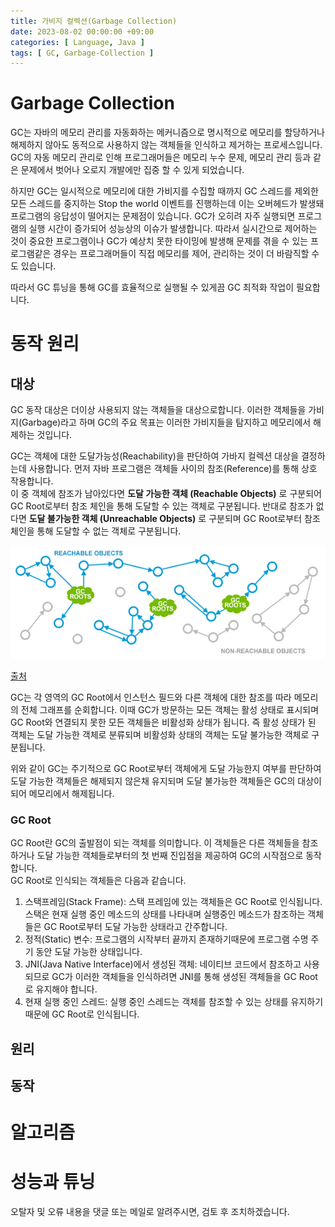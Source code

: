```yaml
---
title: 가비지 컬렉션(Garbage Collection)
date: 2023-08-02 00:00:00 +09:00
categories: [ Language, Java ]
tags: [ GC, Garbage-Collection ]
---
```


# Garbage Collection

GC는 자바의 메모리 관리를 자동화하는 메커니즘으로 명시적으로 메모리를 할당하거나 해제하지 않아도 동적으로 사용하지 않는 객체들을 인식하고 제거하는 프로세스입니다.
GC의 자동 메모리 관리로 인해 프로그래머들은 메모리 누수 문제, 메모리 관리 등과 같은 문제에서 벗어나 오로지 개발에만 집중 할 수 있게 되었습니다. 

하지만 GC는 일시적으로 메모리에 대한 가비지를 수집할 때까지 GC 스레드를 제외한 모든 스레드를 중지하는 Stop the world 이벤트를 진행하는데 이는 오버헤드가 발생돼 프로그램의 응답성이 떨어지는 문제점이 있습니다. 
GC가 오히려 자주 실행되면 프로그램의 실행 시간이 증가되어 성능상의 이슈가 발생합니다.
따라서 실시간으로 제어하는 것이 중요한 프로그램이나 GC가 예상치 못한 타이밍에 발생해 문제를 겪을 수 있는 프로그램같은 경우는 프로그래머들이 직접 메모리를 제어, 관리하는 것이 더 바람직할 수도 있습니다. 

따라서 GC 튜닝을 통해 GC를 효율적으로 실행될 수 있게끔 GC 최적화 작업이 필요합니다. 

# 동작 원리

## 대상

GC 동작 대상은 더이상 사용되지 않는 객체들을 대상으로합니다.
이러한 객체들을 가비지(Garbage)라고 하며 GC의 주요 목표는 이러한 가비지들을 탐지하고 메모리에서 해제하는 것입니다.   

GC는 객체에 대한 도달가능성(Reachability)을 판단하여 가바지 컬렉션 대상을 결정하는데 사용합니다. 
먼저 자바 프로그램은 객체들 사이의 참조(Reference)를 통해 상호 작용합니다.  
이 중 객체에 참조가 남아있다면 **도달 가능한 객체 (Reachable Objects)** 로 구분되어 GC Root로부터 참조 체인을 통해 도달할 수 있는 객체로 구분됩니다. 
반대로 참조가 없다면 **도달 불가능한 객체 (Unreachable Objects)** 로 구분되며 GC Root로부터 참조 체인을 통해 도달할 수 없는 객체로 구분됩니다. 

![gc-root](/assets/img/language/java/gc/gc-root.png)

[출처](https://plumbr.io/handbook/garbage-collection-algorithms/marking-reachable-objects)

GC는 각 영역의 GC Root에서 인스턴스 필드와 다른 객체에 대한 참조를 따라 메모리의 전체 그래프를 순회합니다. 
이때 GC가 방문하는 모든 객체는 활성 상태로 표시되며 GC Root와 연결되지 못한 모든 객체들은 비활성화 상태가 됩니다. 
즉 활성 상태가 된 객체는 도달 가능한 객체로 분류되며 비활성화 상태의 객체는 도달 불가능한 객체로 구분됩니다.  

위와 같이 GC는 주기적으로 GC Root로부터 객체에게 도달 가능한지 여부를 판단하여 도달 가능한 객체들은 해제되지 않은채 유지되며 도달 불가능한 객체들은 GC의 대상이 되어 메모리에서 해제됩니다.

### GC Root

GC Root란 GC의 출발점이 되는 객체를 의미합니다. 
이 객체들은 다른 객체들을 참조하거나 도달 가능한 객체들로부터의 첫 번째 진입점을 제공하여 GC의 시작점으로 동작합니다.   
GC Root로 인식되는 객체들은 다음과 같습니다.

1. 스택프레임(Stack Frame): 스택 프레임에 있는 객체들은 GC Root로 인식됩니다. 스택은 현재 실행 중인 메소드의 상태를 나타내며 실행중인 메소드가 참조하는 객체들은 GC Root로부터 도달 가능한
   상태라고 간주합니다.
2. 정적(Static) 변수: 프로그램의 시작부터 끝까지 존재하기때문에 프로그램 수명 주기 동안 도달 가능한 상태입니다.
3. JNI(Java Native Interface)에서 생성된 객체: 네이티브 코드에서 참조하고 사용되므로 GC가 이러한 객체들을 인식하려면 JNI를 통해 생성된 객체들을 GC Root로 유지해야 합니다.
4. 현재 실행 중인 스레드: 실행 중인 스레드는 객체를 참조할 수 있는 상태를 유지하기 때문에 GC Root로 인식됩니다.

## 원리

## 동작

# 알고리즘

# 성능과 튜닝


오탈자 및 오류 내용을 댓글 또는 메일로 알려주시면, 검토 후 조치하겠습니다.
